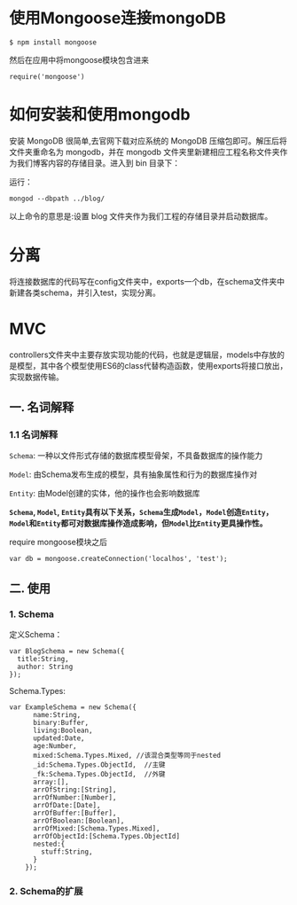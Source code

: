 # 使用Mongoose连接mongoDB

    $ npm install mongoose

然后在应用中将mongoose模块包含进来

    require('mongoose')

# 如何安装和使用mongodb

安装 MongoDB 很简单,去官网下载对应系统的 MongoDB 压缩包即可。解压后将文件夹重命名为 mongodb，并在 mongodb 文件夹里新建相应工程名称文件夹作为我们博客内容的存储目录。进入到 bin 目录下：

运行：

    mongod --dbpath ../blog/

以上命令的意思是:设置 blog 文件夹作为我们工程的存储目录并启动数据库。

# 分离

将连接数据库的代码写在config文件夹中，exports一个db，在schema文件夹中新建各类schema，并引入test，实现分离。

# MVC

controllers文件夹中主要存放实现功能的代码，也就是逻辑层，models中存放的是模型，其中各个模型使用ES6的class代替构造函数，使用exports将接口放出，实现数据传输。

## 一. 名词解释

### 1.1 名词解释

`Schema`: 一种以文件形式存储的数据库模型骨架，不具备数据库的操作能力

`Model`: 由Schema发布生成的模型，具有抽象属性和行为的数据库操作对

`Entity`: 由Model创建的实体，他的操作也会影响数据库


**`Schema`, `Model`, `Entity`具有以下关系，`Schema`生成`Model`，`Model`创造`Entity`，`Model`和`Entity`都可对数据库操作造成影响，但`Model`比`Entity`更具操作性。**

require mongoose模块之后

    var db = mongoose.createConnection('localhos', 'test');

## 二. 使用

### 1. Schema

定义Schema：

    var BlogSchema = new Schema({
      title:String,
      author: String
    });

Schema.Types:

    var ExampleSchema = new Schema({
          name:String,
          binary:Buffer,
          living:Boolean,
          updated:Date,
          age:Number,
          mixed:Schema.Types.Mixed, //该混合类型等同于nested
          _id:Schema.Types.ObjectId,  //主键
          _fk:Schema.Types.ObjectId,  //外键
          array:[],
          arrOfString:[String],
          arrOfNumber:[Number],
          arrOfDate:[Date],
          arrOfBuffer:[Buffer],
          arrOfBoolean:[Boolean],
          arrOfMixed:[Schema.Types.Mixed],
          arrOfObjectId:[Schema.Types.ObjectId]
          nested:{
            stuff:String,
          }
        });

### 2. Schema的扩展


